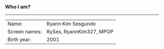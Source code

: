 ### Who I am?
---
| | |
|---------|--------|
| Name: | Ryann Kim Sesgundo |
| Screen names: | RySes, RyannKim327, MPOP |
| Birth year: | 2001 |
